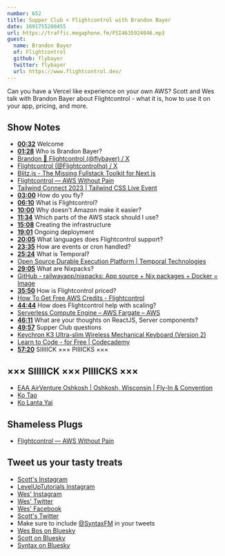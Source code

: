 ```yaml
---
number: 652
title: Supper Club × Flightcontrol with Brandon Bayer
date: 1691755200455
url: https://traffic.megaphone.fm/FSI4635924046.mp3
guest:
  name: Brandon Bayer
  of: Flightcontrol
  github: flybayer
  twitter: flybayer
  url: https://www.flightcontrol.dev/
---
```


Can you have a Vercel like experience on your own AWS? Scott and Wes talk with Brandon Bayer about Flightcontrol - what it is, how to use it on your app, pricing, and more.

## Show Notes

- **[00:32](#t=00:32)** Welcome
- **[01:28](#t=01:28)** Who is Brandon Bayer?
- [Brandon 🚀 Flightcontrol (@flybayer) / X](https://twitter.com/flybayer?lang=en)
- [Flightcontrol (@Flightcontrolhq) / X](https://twitter.com/flightcontrolhq)
- [Blitz.js - The Missing Fullstack Toolkit for Next.js](https://blitzjs.com/)
- [Flightcontrol — AWS Without Pain](https://www.flightcontrol.dev/)
- [Tailwind Connect 2023 | Tailwind CSS Live Event](https://connect.tailwindcss.com/)
- **[03:00](#t=03:00)** How do you fly?
- **[06:10](#t=06:10)** What is Flightcontrol?
- **[10:00](#t=10:00)** Why doesn't Amazon make it easier?
- **[11:34](#t=11:34)** Which parts of the AWS stack should I use?
- **[15:08](#t=15:08)** Creating the infrastructure
- **[19:01](#t=19:01)** Ongoing deployment
- **[20:05](#t=20:05)** What languages does Flightcontrol support?
- **[23:35](#t=23:35)** How are events or cron handled?
- **[25:24](#t=25:24)** What is Temporal?
- [Open Source Durable Execution Platform | Temporal Technologies](https://temporal.io/)
- **[29:05](#t=29:05)** What are Nixpacks?
- [GitHub - railwayapp/nixpacks: App source + Nix packages + Docker = Image](https://github.com/railwayapp/nixpacks)
- **[35:50](#t=35:50)** How is Flightcontrol priced?
- [How To Get Free AWS Credits - Flightcontrol](https://www.flightcontrol.dev/docs/guides/aws/aws-credits)
- **[44:44](#t=44:44)** How does Flightcontrol help with scaling?
- [Serverless Compute Engine – AWS Fargate – AWS](https://aws.amazon.com/fargate/)
- **[46:11](#t=46:11)** What are your thoughts on ReactJS, Server components?
- **[49:57](#t=49:57)** Supper Club questions
- [Keychron K3 Ultra-slim Wireless Mechanical Keyboard (Version 2)](https://keychron.ca/products/keychron-k3-wireless-mechanical-keyboard)
- [Learn to Code - for Free | Codecademy](https://www.codecademy.com/)
- **[57:20](#t=57:20)** SIIIIICK ××× PIIIICKS ×××

## ××× SIIIIICK ××× PIIIICKS ×××

- [EAA AirVenture Oshkosh | Oshkosh, Wisconsin | Fly-In & Convention](https://www.eaa.org/airventure)
- [Ko Tao](https://en.wikipedia.org/wiki/Ko_Tao)
- [Ko Lanta Yai](https://en.wikipedia.org/wiki/Ko_Lanta_Yai)

## Shameless Plugs

- [Flightcontrol — AWS Without Pain](https://www.flightcontrol.dev/)

## Tweet us your tasty treats

- [Scott's Instagram](https://www.instagram.com/stolinski/)
- [LevelUpTutorials Instagram](https://www.instagram.com/LevelUpTutorials/)
- [Wes' Instagram](https://www.instagram.com/wesbos/)
- [Wes' Twitter](https://twitter.com/wesbos)
- [Wes' Facebook](https://www.facebook.com/wesbos.developer)
- [Scott's Twitter](https://twitter.com/stolinski)
- Make sure to include [@SyntaxFM](https://twitter.com/SyntaxFM) in your tweets
- [Wes Bos on Bluesky](https://bsky.app/profile/wesbos.com)
- [Scott on Bluesky](https://bsky.app/profile/tolin.ski)
- [Syntax on Bluesky](https://bsky.app/profile/syntax.fm)
